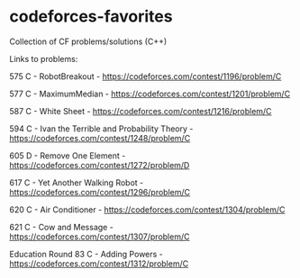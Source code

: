 # codeforces-favorites
Collection of CF problems/solutions (C++)

Links to problems:

575 C - RobotBreakout - https://codeforces.com/contest/1196/problem/C

577 C - MaximumMedian - https://codeforces.com/contest/1201/problem/C 

587 C - White Sheet - https://codeforces.com/contest/1216/problem/C

594 C - Ivan the Terrible and Probability Theory - https://codeforces.com/contest/1248/problem/C

605 D - Remove One Element - https://codeforces.com/contest/1272/problem/D

617 C - Yet Another Walking Robot - https://codeforces.com/contest/1296/problem/C

620 C - Air Conditioner - https://codeforces.com/contest/1304/problem/C

621 C - Cow and Message - https://codeforces.com/contest/1307/problem/C

Education Round 83 C - Adding Powers - https://codeforces.com/contest/1312/problem/C
